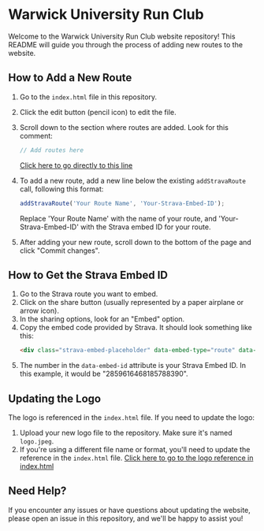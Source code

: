 # Warwick University Run Club

Welcome to the Warwick University Run Club website repository! This README will guide you through the process of adding new routes to the website.

## How to Add a New Route

1. Go to the `index.html` file in this repository.
2. Click the edit button (pencil icon) to edit the file.
3. Scroll down to the section where routes are added. Look for this comment:
   ```javascript
   // Add routes here
   ```
   [Click here to go directly to this line](https://github.com/CWinmill/Warwick-Run-Club/blob/main/index.html#L78)

4. To add a new route, add a new line below the existing `addStravaRoute` call, following this format:
   ```javascript
   addStravaRoute('Your Route Name', 'Your-Strava-Embed-ID');
   ```
   Replace 'Your Route Name' with the name of your route, and 'Your-Strava-Embed-ID' with the Strava embed ID for your route.

5. After adding your new route, scroll down to the bottom of the page and click "Commit changes".

## How to Get the Strava Embed ID

1. Go to the Strava route you want to embed.
2. Click on the share button (usually represented by a paper airplane or arrow icon).
3. In the sharing options, look for an "Embed" option.
4. Copy the embed code provided by Strava. It should look something like this:
   ```html
   <div class="strava-embed-placeholder" data-embed-type="route" data-embed-id="2859616468185788390"></div>
   ```
5. The number in the `data-embed-id` attribute is your Strava Embed ID. In this example, it would be "2859616468185788390".

## Updating the Logo

The logo is referenced in the `index.html` file. If you need to update the logo:

1. Upload your new logo file to the repository. Make sure it's named `logo.jpeg`.
2. If you're using a different file name or format, you'll need to update the reference in the `index.html` file.
   [Click here to go to the logo reference in index.html](https://github.com/CWinmill/Warwick-Run-Club/blob/main/index.html#L49)

## Need Help?

If you encounter any issues or have questions about updating the website, please open an issue in this repository, and we'll be happy to assist you!
